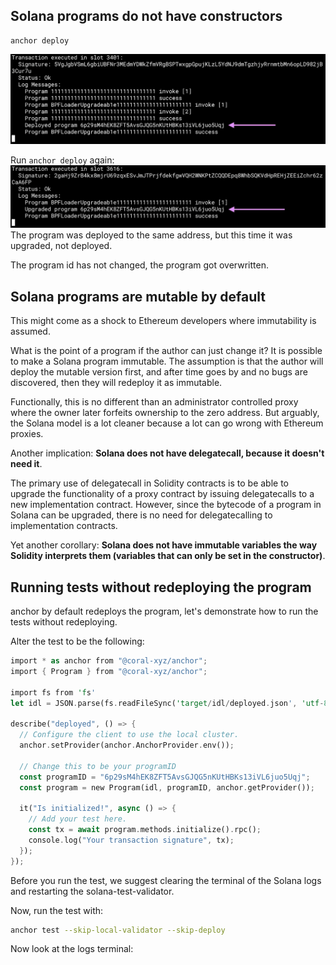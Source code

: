 Solana programs do not have constructors
----------------------------------------
```
anchor deploy
```
![alt text](image.png)


Run `anchor deploy` again:
![alt text](image-1.png)
The program was deployed to the same address, but this time it was upgraded, not deployed.

The program id has not changed, the program got overwritten.

Solana programs are mutable by default
--------------------------------------
This might come as a shock to Ethereum developers where immutability is assumed.

What is the point of a program if the author can just change it? It is possible to make a Solana program immutable. The assumption is that the author will deploy the mutable version first, and after time goes by and no bugs are discovered, then they will redeploy it as immutable.

Functionally, this is no different than an administrator controlled proxy where the owner later forfeits ownership to the zero address. But arguably, the Solana model is a lot cleaner because a lot can go wrong with Ethereum proxies.

Another implication: **Solana does not have delegatecall, because it doesn't need it**.

The primary use of delegatecall in Solidity contracts is to be able to upgrade the functionality of a proxy contract by issuing delegatecalls to a new implementation contract. However, since the bytecode of a program in Solana can be upgraded, there is no need for delegatecalling to implementation contracts.

Yet another corollary: **Solana does not have immutable variables the way Solidity interprets them (variables that can only be set in the constructor)**.


Running tests without redeploying the program
---------------------------------------------


anchor by default redeploys the program, let's demonstrate how to run the tests without redeploying.

Alter the test to be the following:

```rust
import * as anchor from "@coral-xyz/anchor";
import { Program } from "@coral-xyz/anchor";

import fs from 'fs'
let idl = JSON.parse(fs.readFileSync('target/idl/deployed.json', 'utf-8'))

describe("deployed", () => {
  // Configure the client to use the local cluster.
  anchor.setProvider(anchor.AnchorProvider.env());

  // Change this to be your programID
  const programID = "6p29sM4hEK8ZFT5AvsGJQG5nKUtHBKs13iVL6juo5Uqj";
  const program = new Program(idl, programID, anchor.getProvider());

  it("Is initialized!", async () => {
    // Add your test here.
    const tx = await program.methods.initialize().rpc();
    console.log("Your transaction signature", tx);
  });
});

```

Before you run the test, we suggest clearing the terminal of the Solana logs and restarting the solana-test-validator.

Now, run the test with:

```bash
anchor test --skip-local-validator --skip-deploy
```

Now look at the logs terminal: